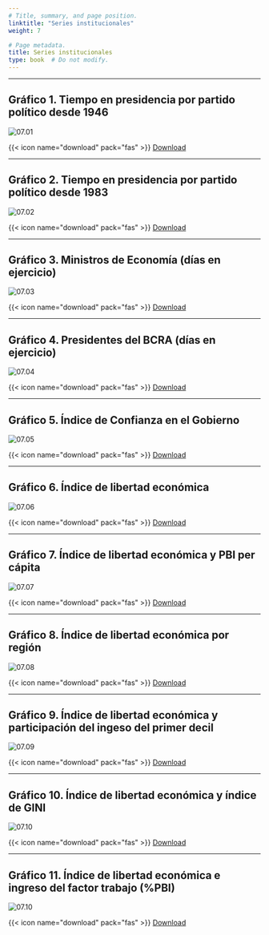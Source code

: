 ```yaml
---
# Title, summary, and page position.
linktitle: "Series institucionales"
weight: 7

# Page metadata.
title: Series institucionales
type: book  # Do not modify.
---
```


---

## Gráfico 1. Tiempo en presidencia por partido político desde 1946

![07.01](07.01_Gobiernos_1946.png)

{{< icon name="download" pack="fas" >}} [Download](07.01_Gobiernos_1946.png)

---

## Gráfico 2. Tiempo en presidencia por partido político desde 1983

![07.02](07.02_Gobiernos_1983.png)

{{< icon name="download" pack="fas" >}} [Download](07.02_Gobiernos_1983.png)

---

## Gráfico 3. Ministros de Economía (días en ejercicio)

![07.03](07.03_Ministros_Dias.png)

{{< icon name="download" pack="fas" >}} [Download](07.03_Ministros_Dias.png)

---

## Gráfico 4. Presidentes del BCRA (días en ejercicio)

![07.04](07.04_BCRA_Dias.png)

{{< icon name="download" pack="fas" >}} [Download](07.04_BCRA_Dias.png)

---

## Gráfico 5. Índice de Confianza en el Gobierno

![07.05](07.05_ICG.png)

{{< icon name="download" pack="fas" >}} [Download](07.05_ICG.png)

---

## Gráfico 6. Índice de libertad económica

![07.06](07.06_EFW_Rank.png)

{{< icon name="download" pack="fas" >}} [Download](07.06_EFW_Rank.png)

---

## Gráfico 7. Índice de libertad económica y PBI per cápita

![07.07](07.07_EFW_GDPperCapita.png)

{{< icon name="download" pack="fas" >}} [Download](07.07_EFW_GDPperCapita.png)

---

## Gráfico 8. Índice de libertad económica por región

![07.08](07.08_EFW_xRegion.png)

{{< icon name="download" pack="fas" >}} [Download](07.08_EFW_xRegion.png)

---

## Gráfico 9. Índice de libertad económica y participación del ingeso del primer decil

![07.09](07.09_EFW_GDPxCuartil.png)

{{< icon name="download" pack="fas" >}} [Download](07.09_EFW_GDPxCuartil.png)

---

## Gráfico 10. Índice de libertad económica y índice de GINI

![07.10](07.10_EFW_PrimerDecil.png)

{{< icon name="download" pack="fas" >}} [Download](07.10_EFW_PrimerDecil.png)

---

## Gráfico 11. Índice de libertad económica e ingreso del factor trabajo (\%PBI)

![07.10](07.11_EFW_GINI.png)

{{< icon name="download" pack="fas" >}} [Download](07.11_EFW_GINI.png)